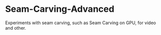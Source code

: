 Seam-Carving-Advanced
=====================

Experiments with seam carving, such as Seam Carving on GPU, for video and other.
